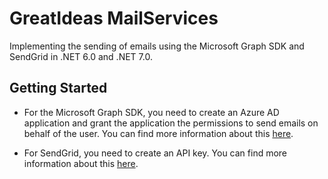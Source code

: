 
# GreatIdeas MailServices

Implementing the sending of emails using the Microsoft Graph SDK and SendGrid in .NET 6.0 and .NET 7.0.    

## Getting Started
* For the Microsoft Graph SDK, you need to create an Azure AD application and grant the application the permissions to send emails on behalf of the user. You can find more information about this [here](https://docs.microsoft.com/en-us/graph/auth-v2-user?view=graph-rest-1.0). 


* For SendGrid, you need to create an API key. You can find more information about this [here](https://docs.sendgrid.com/for-developers/sending-email/email-api-quickstart-for-c).